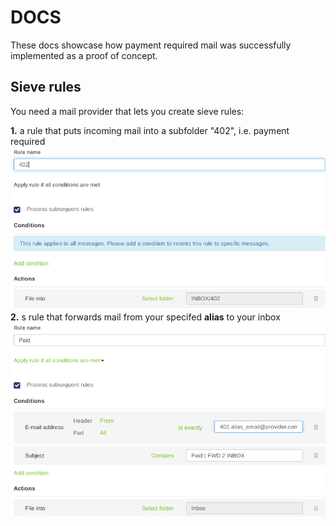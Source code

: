 # DOCS
These docs showcase how payment required mail was successfully implemented as a proof of concept. 

## Sieve rules
You need a mail provider that lets you create sieve rules:

**1.** a rule that puts incoming mail into a subfolder "402", i.e. payment required
![](https://github.com/wrapnuts/402.mail/blob/main/docs/402-sieve-rule.png)
**2.** s  rule that forwards mail from your specifed **alias** to your inbox
![](https://github.com/wrapnuts/402.mail/blob/main/docs/paid-sieve-rule.png)


```bash

```
